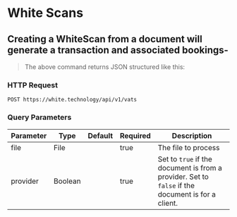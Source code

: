 # White Scans

## Creating a WhiteScan from a document will generate a transaction and associated bookings-

> The above command returns JSON structured like this:

### HTTP Request

`POST https://white.technology/api/v1/vats`

### Query Parameters

Parameter | Type | Default | Required | Description
--------- | ---- | --------| -------- | -----------
file | File | | true | The file to process
provider | Boolean | | true | Set to `true` if the document is from a provider. Set to `false` if the document is for a client.